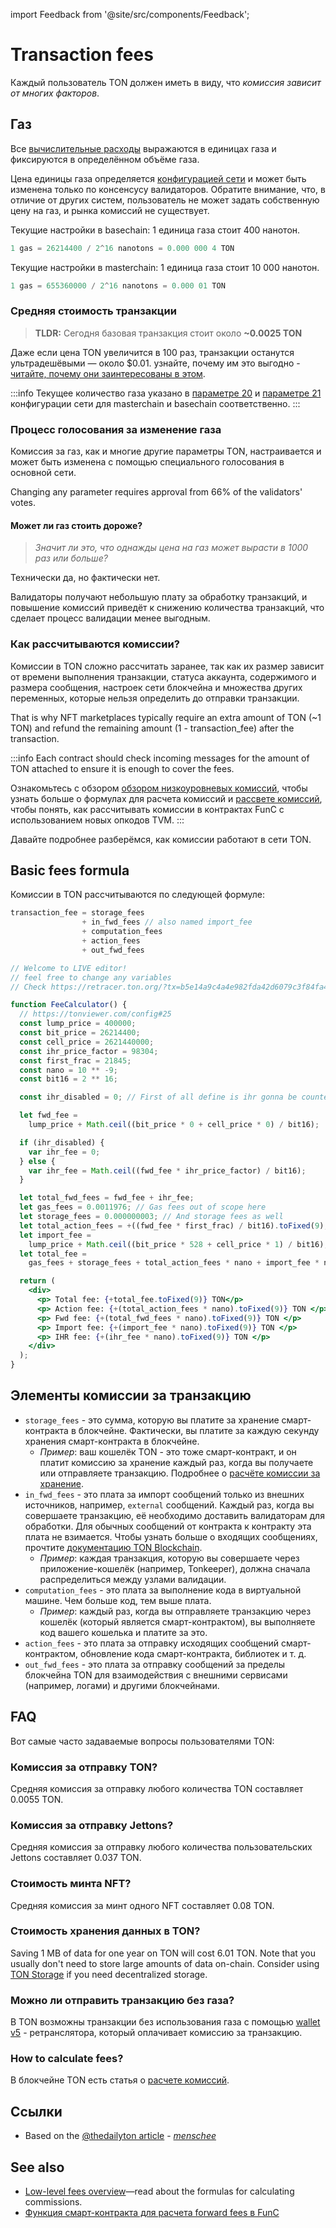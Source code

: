 import Feedback from '@site/src/components/Feedback';

# Transaction fees

Каждый пользователь TON должен иметь в виду, что *комиссия зависит от многих факторов*.

## Газ

Все [вычислительные расходы](/v3/documentation/smart-contracts/transaction-fees/fees-low-level#computation-fees) выражаются в единицах газа и фиксируются в определённом объёме газа.

Цена единицы газа определяется [конфигурацией сети](https://tonviewer.com/config#20) и может быть изменена только по консенсусу валидаторов. Обратите внимание, что, в отличие от других систем, пользователь не может задать собственную цену на газ, и рынка комиссий не существует.

Текущие настройки в basechain: 1 единица газа стоит 400 нанотон.

```cpp
1 gas = 26214400 / 2^16 nanotons = 0.000 000 4 TON
```

Текущие настройки в masterchain: 1 единица газа стоит 10 000 нанотон.

```cpp
1 gas = 655360000 / 2^16 nanotons = 0.000 01 TON
```

### Средняя стоимость транзакции

> **TLDR:** Сегодня базовая транзакция стоит около **~0.0025 TON**

Даже если цена TON увеличится в 100 раз, транзакции останутся ультрадешёвыми — около $0.01. узнайте, почему им это выгодно - [читайте, почему они заинтересованы в этом](#gas-changing-voting-process).

:::info
Текущее количество газа указано в [параметре 20](https://tonviewer.com/config#20) и [параметре 21](https://tonviewer.com/config#21) конфигурации сети для masterchain и basechain соответственно.
:::

### Процесс голосования за изменение газа

Комиссия за газ, как и многие другие параметры TON, настраивается и может быть изменена с помощью специального голосования в основной сети.

Changing any parameter requires approval from 66% of the validators' votes.

#### Может ли газ стоить дороже?

> *Значит ли это, что однажды цена на газ может вырасти в 1000 раз или больше?*

Технически да, но фактически нет.

Валидаторы получают небольшую плату за обработку транзакций, и повышение комиссий приведёт к снижению количества транзакций, что сделает процесс валидации менее выгодным.

### Как рассчитываются комиссии?

Комиссии в TON сложно рассчитать заранее, так как их размер зависит от времени выполнения транзакции, статуса аккаунта, содержимого и размера сообщения, настроек сети блокчейна и множества других переменных, которые нельзя определить до отправки транзакции.

That is why NFT marketplaces typically require an extra amount of TON (~1 TON) and refund the remaining amount (1 - transaction_fee) after the transaction.

:::info
Each contract should check incoming messages for the amount of TON attached to ensure it is enough to cover the fees.

Ознакомьтесь с обзором [обзором низкоуровневых комиссий](/v3/documentation/smart-contracts/transaction-fees/fees-low-level), чтобы узнать больше о формулах для расчета комиссий и [рассвете комиссий](/v3/guidelines/smart-contracts/fee-calculation), чтобы понять, как рассчитывать комиссии в контрактах FunC с использованием новых опкодов TVM.
:::

Давайте подробнее разберёмся, как комиссии работают в сети TON.

## Basic fees formula

Комиссии в TON рассчитываются по следующей формуле:

```cpp
transaction_fee = storage_fees
                + in_fwd_fees // also named import_fee
                + computation_fees
                + action_fees
                + out_fwd_fees
```

```jsx live
// Welcome to LIVE editor!
// feel free to change any variables
// Check https://retracer.ton.org/?tx=b5e14a9c4a4e982fda42d6079c3f84fa48e76497a8f3fca872f9a3737f1f6262

function FeeCalculator() {
  // https://tonviewer.com/config#25
  const lump_price = 400000;
  const bit_price = 26214400;
  const cell_price = 2621440000;
  const ihr_price_factor = 98304;
  const first_frac = 21845;
  const nano = 10 ** -9;
  const bit16 = 2 ** 16;

  const ihr_disabled = 0; // First of all define is ihr gonna be counted

  let fwd_fee =
    lump_price + Math.ceil((bit_price * 0 + cell_price * 0) / bit16);

  if (ihr_disabled) {
    var ihr_fee = 0;
  } else {
    var ihr_fee = Math.ceil((fwd_fee * ihr_price_factor) / bit16);
  }

  let total_fwd_fees = fwd_fee + ihr_fee;
  let gas_fees = 0.0011976; // Gas fees out of scope here
  let storage_fees = 0.000000003; // And storage fees as well
  let total_action_fees = +((fwd_fee * first_frac) / bit16).toFixed(9);
  let import_fee =
    lump_price + Math.ceil((bit_price * 528 + cell_price * 1) / bit16);
  let total_fee =
    gas_fees + storage_fees + total_action_fees * nano + import_fee * nano;

  return (
    <div>
      <p> Total fee: {+total_fee.toFixed(9)} TON</p>
      <p> Action fee: {+(total_action_fees * nano).toFixed(9)} TON </p>
      <p> Fwd fee: {+(total_fwd_fees * nano).toFixed(9)} TON </p>
      <p> Import fee: {+(import_fee * nano).toFixed(9)} TON </p>
      <p> IHR fee: {+(ihr_fee * nano).toFixed(9)} TON </p>
    </div>
  );
}
```

## Элементы комиссии за транзакцию

- `storage_fees` - это сумма, которую вы платите за хранение смарт-контракта в блокчейне. Фактически, вы платите за каждую секунду хранения смарт-контракта в блокчейне.
  - *Пример*: ваш кошелёк TON - это тоже смарт-контракт, и он платит комиссию за хранение каждый раз, когда вы получаете или отправляете транзакцию. Подробнее о [расчёте комиссии за хранение](/v3/documentation/smart-contracts/transaction-fees/fees-low-level#storage-fee).
- `in_fwd_fees` - это плата за импорт сообщений только из внешних источников, например, `external` сообщений. Каждый раз, когда вы совершаете транзакцию, её необходимо доставить валидаторам для обработки. Для обычных сообщений от контракта к контракту эта плата не взимается. Чтобы узнать больше о входящих сообщениях, прочтите [документацию TON Blockchain](https://docs.ton.org/tblkch.pdf).
  - *Пример*: каждая транзакция, которую вы совершаете через приложение-кошелёк (например, Tonkeeper), должна сначала распределиться между узлами валидации.
- `computation_fees` - это плата за выполнение кода в виртуальной машине. Чем больше код, тем выше плата.
  - *Пример*: каждый раз, когда вы отправляете транзакцию через кошелёк (который является смарт-контрактом), вы выполняете код вашего кошелька и платите за это.
- `action_fees` - это плата за отправку исходящих сообщений смарт-контрактом, обновление кода смарт-контракта, библиотек и т. д.
- `out_fwd_fees` - это плата за отправку сообщений за пределы блокчейна TON для взаимодействия с внешними сервисами (например, логами) и другими блокчейнами.

## FAQ

Вот самые часто задаваемые вопросы пользователями TON:

### Комиссия за отправку TON?

Средняя комиссия за отправку любого количества TON составляет 0.0055 TON.

### Комиссия за отправку Jettons?

Средняя комиссия за отправку любого количества пользовательских Jettons составляет 0.037 TON.

### Стоимость минта NFT?

Средняя комиссия за минт одного NFT составляет 0.08 TON.

### Стоимость хранения данных в TON?

Saving 1 MB of data for one year on TON will cost 6.01 TON. Note that you usually don't need to store large amounts of data on-chain. Consider using [TON Storage](/v3/guidelines/web3/ton-storage/storage-daemon) if you need decentralized storage.

### Можно ли отправить транзакцию без газа?

В TON возможны транзакции без использования газа с помощью [wallet v5](/v3/documentation/smart-contracts/contracts-specs/wallet-contracts#preparing-for-gasless-transactions) - ретранслятора, который оплачивает комиссию за транзакцию.

### How to calculate fees?

В блокчейне TON есть статья о [расчете комиссий](/v3/guidelines/smart-contracts/fee-calculation).

## Ссылки

- Based on the [@thedailyton article](https://telegra.ph/Commissions-on-TON-07-22) - *[menschee](https://github.com/menschee)*

## See also

- [Low-level fees overview](/v3/documentation/smart-contracts/transaction-fees/fees-low-level)—read about the formulas for calculating commissions.
- [Функция смарт-контракта для расчета forward fees в FunC](https://github.com/ton-blockchain/token-contract/blob/main/misc/forward-fee-calc.fc)

<Feedback />

